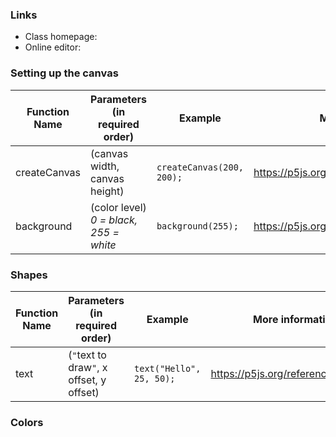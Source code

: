 ### Links
- Class homepage:
- Online editor:

### Setting up the canvas
| Function Name | Parameters (in required order) | Example | More information |
|----------|----------------------------------|-----------------|----|
| createCanvas | (canvas width, canvas height) | `createCanvas(200, 200);` |<a href="https://p5js.org/reference/#/p5/createCanvas" target="_blank">https://p5js.org/reference/#/p5/createCanvas</a>|
| background | (color level) *0 = black, 255 = white* | `background(255);` |<a href="https://p5js.org/reference/#/p5/background" target="_blank">https://p5js.org/reference/#/p5/background</a>|


### Shapes
| Function Name | Parameters (in required order) | Example | More information |
|----------|----------------------------------|-----------------|----|
| text | (`"`text to draw`"`, x offset, y offset) | `text("Hello", 25, 50);` |<a href="https://p5js.org/reference/#/p5/text" target="_blank">https://p5js.org/reference/#/p5/text</a>|


### Colors
